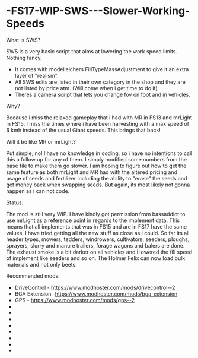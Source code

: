 # -FS17-WIP-SWS---Slower-Working-Speeds

What is SWS?

SWS is a very basic script that aims at lowering the work speed limits. Nothing fancy.
- It comes with modelleichers FillTypeMassAdjustment to give it an extra layer of "realism". 
- All SWS edits are listed in their own category in the shop and they are not listed by price atm. (Will come when i get time to do it)
- Theres a camera script that lets you change fov on foot and in vehicles.


Why?

Because i miss the relaxed gameplay that i had with MR in FS13 and mrLight in FS15. I miss the times where i have been harvesting with a max speed of 6 kmh instead of the usual Giant speeds. This brings that back!


Will it be like MR or mrLight?

Put simple, no! 
I have no knowledge in coding, so i have no intentions to call this a follow up for any of them. I simply modified some numbers from the base file to make them go slower.
I am hoping to figure out how to get the same feature as both mrLight and MR had with the altered pricing and usage of seeds and fertilizer including the ability to "erase" the seeds and get money back when swapping seeds. But again, its most likely not gonna happen as i can not code.


Status:

The mod is still very WIP. 
I have kindly got permission from bassaddict to use mrLight as a reference point in regards to the implement data. This means that all implements that was in FS15 and are in FS17 have the same values. I have tried getting all the new stuff as close as i could.
So far its all header types, mowers, tedders, windrowers, cultivators, seeders, ploughs, sprayers, slurry and manure trailers, forage wagons and balers are done. 
The exhaust smoke is a bit darker on all vehicles and i lowered the fill speed of implement like seeders and so on.
The Holmer Felix can now load bulk materials and not only beets.


Recommended mods:

- DriveControl - https://www.modhoster.com/mods/drivecontrol--2
- BGA Extension -https://www.modhoster.com/mods/bga-extension
- GPS - https://www.modhoster.com/mods/gps--2
- 
- 
- 
- 
- 
- 
- 
- 
